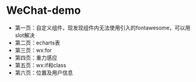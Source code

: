 # WeChat-demo

* 第一页：自定义组件，现发现组件内无法使用引入的fontawesome，可以用slot解决
* 第二页：echarts表
* 第三页：wx:for
* 第四页：重力感应
* 第五页：wx:if和class
* 第六页：位置及用户信息

